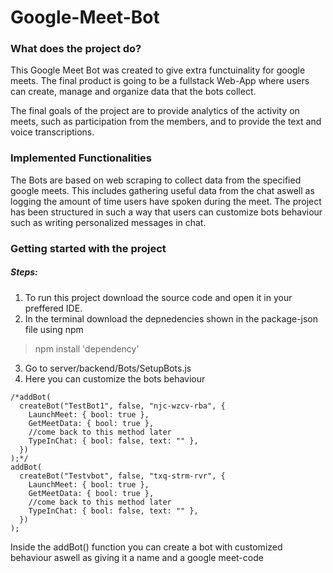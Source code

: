 # Google-Meet-Bot

### What does the project do?
 
This Google Meet Bot was created to give extra functuinality for google meets. The final product is going to be a fullstack Web-App where users can create, 
manage and organize data that the bots collect.

The final goals of the project are to provide analytics of the activity on meets, 
such as participation from the members,
and to provide the text and voice transcriptions.

### Implemented Functionalities

The Bots are based on web scraping to collect data from the specified google meets. 
This includes gathering useful data from the chat aswell as logging the amount of time users have spoken during the meet. 
The project has been structured in such a way that users can customize bots behaviour such as writing personalized messages in chat.   

### Getting started with the project
##### Steps:
1) To run this project download the source code and open it in your preffered IDE.
2) In the terminal download the depnedencies shown in the package-json file using npm 
> npm install 'dependency'
3) Go to server/backend/Bots/SetupBots.js
4) Here you can customize the bots behaviour
```
/*addBot(
  createBot("TestBot1", false, "njc-wzcv-rba", {
    LaunchMeet: { bool: true },
    GetMeetData: { bool: true },
    //come back to this method later
    TypeInChat: { bool: false, text: "" },
  })
);*/
addBot(
  createBot("Testvbot", false, "txq-strm-rvr", {
    LaunchMeet: { bool: true },
    GetMeetData: { bool: true },
    //come back to this method later
    TypeInChat: { bool: false, text: "" },
  })
);
```
Inside the addBot() function you can create a bot with customized behaviour aswell as giving it a name and a google meet-code


